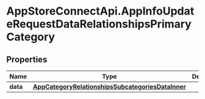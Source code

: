 # AppStoreConnectApi.AppInfoUpdateRequestDataRelationshipsPrimaryCategory

## Properties

Name | Type | Description | Notes
------------ | ------------- | ------------- | -------------
**data** | [**AppCategoryRelationshipsSubcategoriesDataInner**](AppCategoryRelationshipsSubcategoriesDataInner.md) |  | [optional] 


